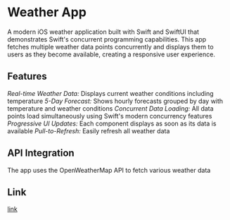 # Weather App
A modern iOS weather application built with Swift and SwiftUI that demonstrates Swift's concurrent programming capabilities. This app fetches multiple weather data points concurrently and displays them to users as they become available, creating a responsive user experience.

## Features
*Real-time Weather Data:* Displays current weather conditions including temperature
*5-Day Forecast:* Shows hourly forecasts grouped by day with temperature and weather conditions
*Concurrent Data Loading:* All data points load simultaneously using Swift's modern concurrency features
*Progressive UI Updates:* Each component displays as soon as its data is available
*Pull-to-Refresh:* Easily refresh all weather data

## API Integration
The app uses the OpenWeatherMap API to fetch various weather data

## Link 
[link](https://youtube.com/shorts/D8oyil5ia8Q)





